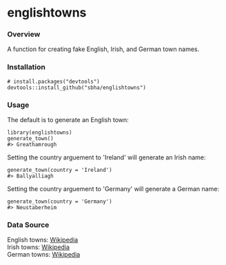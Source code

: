 # englishtowns
### Overview
A function for creating fake English, Irish, and German town names.

### Installation
``` 
# install.packages("devtools")
devtools::install_github("sbha/englishtowns")
```

### Usage
The default is to generate an English town:
```
library(englishtowns)
generate_town()
#> Greathamrough
```

Setting the country arguement to 'Ireland' will generate an Irish name:
```
generate_town(country = 'Ireland')
#> Ballyalliagh
```

Setting the country arguement to 'Germany' will generate a German name:
```
generate_town(country = 'Germany')
#> Neustaberheim
```

### Data Source
English towns: [Wikipedia](https://simple.wikipedia.org/wiki/List_of_cities_and_towns_in_England)  
Irish towns: [Wikipedia](https://en.wikipedia.org/wiki/List_of_towns_and_villages_in_the_Republic_of_Ireland)  
German towns: [Wikipedia](https://en.wikipedia.org/wiki/List_of_cities_and_towns_in_Germany)